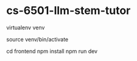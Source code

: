 # cs-6501-llm-stem-tutor

virtualenv venv

source venv/bin/activate



  cd frontend
  npm install
  npm run dev